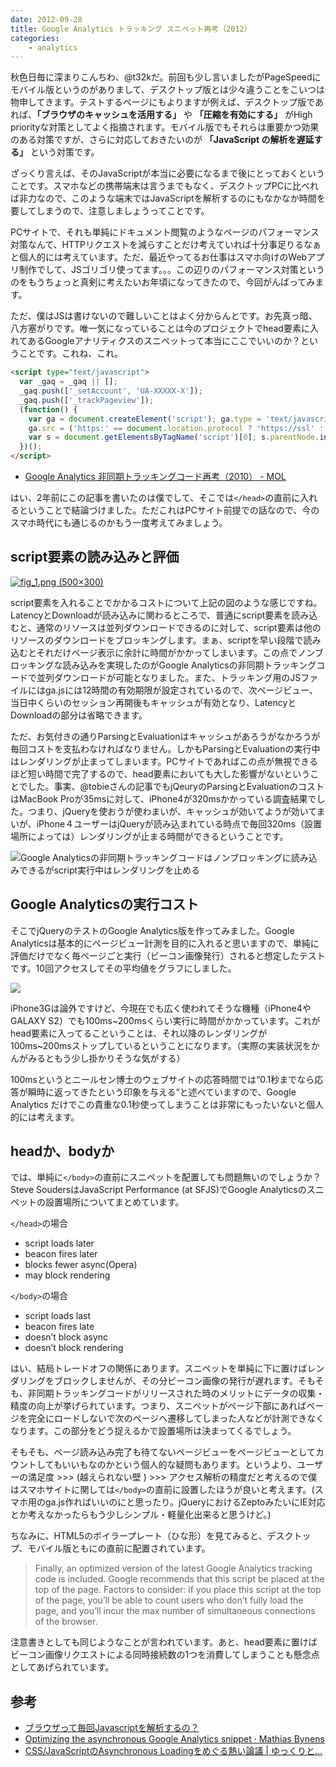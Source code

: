 ```yaml
---
date: 2012-09-28
title: Google Analytics トラッキング スニペット再考（2012）
categories:
    - analytics
---
```



秋色日毎に深まりこんちわ、@t32kだ。前回も少し言いましたがPageSpeedにモバイル版というのがありまして、デスクトップ版とは少々違うことをこいつは物申してきます。テストするページにもよりますが例えば、デスクトップ版であれば、__「ブラウザのキャッシュを活用する」__ や __「圧縮を有効にする」__ がHigh priorityな対策としてよく指摘されます。モバイル版でもそれらは重要かつ効果のある対策ですが、さらに対応しておきたいのが __「JavaScript の解析を遅延する」__ という対策です。

ざっくり言えば、そのJavaScriptが本当に必要になるまで後にとっておくということです。スマホなどの携帯端末は言うまでもなく、デスクトップPCに比べれば非力なので、このような端末ではJavaScriptを解析するのにもなかなか時間を要してしまうので、注意しましょうってことです。

PCサイトで、それも単純にドキュメント閲覧のようなページのパフォーマンス対策なんて、HTTPリクエストを減らすことだけ考えていれば十分事足りるなぁと個人的には考えています。ただ、最近やってるお仕事はスマホ向けのWebアプリ制作でして、JSゴリゴリ使ってます。。。この辺りのパフォーマンス対策というのをもうちょっと真剣に考えたいお年頃になってきたので、今回がんばってみます。

ただ、僕はJSは書けないので難しいことはよく分からんとです。お先真っ暗、八方塞がりです。唯一気になっていることは今のプロジェクトでhead要素に入れてあるGoogleアナリティクスのスニペットって本当にここでいいのか？ということです。これね、これ。

```html
<script type="text/javascript">
  var _gaq = _gaq || [];
  _gaq.push(['_setAccount', 'UA-XXXXX-X']);
  _gaq.push(['_trackPageview']);
  (function() {
    var ga = document.createElement('script'); ga.type = 'text/javascript'; ga.async = true;
    ga.src = ('https:' == document.location.protocol ? 'https://ssl' : 'http://www') + '.google-analytics.com/ga.js';
    var s = document.getElementsByTagName('script')[0]; s.parentNode.insertBefore(ga, s);
  })();
</script>
```

+ [Google Analytics 非同期トラッキングコード再考（2010） - MOL](https://t32k.me/mol/log/asynchronous-tracking/)

はい、2年前にこの記事を書いたのは僕でして、そこでは`</head>`の直前に入れるということで結論づけました。ただこれはPCサイト前提での話なので、今のスマホ時代にも通じるのかもう一度考えてみましょう。

## script要素の読み込みと評価

[![fig_1.png (500×300)](/static/blog/2012/09/fig_1.png)](http://calendar.perfplanet.com/2011/lazy-evaluation-of-commonjs-modules/)

script要素を入れることでかかるコストについて上記の図のような感じですね。LatencyとDownloadが読み込みに関わるところで、普通にscript要素を読み込むと、通常のリソースは並列ダウンロードできるのに対して、script要素は他のリソースのダウンロードをブロッキングします。まぁ、scriptを早い段階で読み込むとそれだけページ表示に余計に時間がかかってしまいます。この点でノンブロッキングな読み込みを実現したのがGoogle Analyticsの非同期トラッキングコードで並列ダウンロードが可能となりました。また、トラッキング用のJSファイルにはga.jsには12時間の有効期限が設定されているので、次ページビュー、当日中くらいのセッション再開後もキャッシュが有効となり、LatencyとDownloadの部分は省略できます。

ただ、お気付きの通りParsingとEvaluationはキャッシュがあろうがなかろうが毎回コストを支払わなければなりません。しかもParsingとEvaluationの実行中はレンダリングが止まってしまいます。PCサイトであればこの点が無視できるほど短い時間で完了するので、head要素においても大した影響がないということでした。事実、@tobieさんの記事でもjQeuryのParsingとEvaluationのコストはMacBook Proが35msに対して、iPhone4が320msかかっている調査結果でした。つまり、jQueryを使おうが使わまいが、キャッシュが効いてようが効いてまいが、iPhone４ユーザーはjQueryが読み込まれている時点で毎回320ms（設置場所によっては）レンダリングが止まる時間ができるということです。

![ Google Analyticsの非同期トラッキングコードはノンブロッキングに読み込みできるがscript実行中はレンダリングを止める](/static/blog/2012/09/load_scripts_async.png)

## Google Analyticsの実行コスト

そこでjQueryのテストのGoogle Analytics版を作ってみました。Google Analyticsは基本的にページビュー計測を目的に入れると思いますので、単純に評価だけでなく毎ページごと実行（ビーコン画像発行）されると想定したテストです。10回アクセスしてその平均値をグラフにしました。

![](/static/blog/2012/09/fig2.png)

iPhone3Gは論外ですけど、今現在でも広く使われてそうな機種（iPhone4やGALAXY S2）でも100ms~200msくらい実行に時間がかかっています。これがhead要素に入ってるこということは、それ以降のレンダリングが100ms~200msストップしているということになります。（実際の実装状況をかんがみるともう少し掛かりそうな気がする）

100msというとニールセン博士のウェブサイトの応答時間では“0.1秒までなら応答が瞬時に返ってきたという印象を与える“と述べていますので、Google Analytics だけでこの貴重な0.1秒使ってしまうことは非常にもったいないと個人的には考えます。

## headか、bodyか

では、単純に`</body>`の直前にスニペットを配置しても問題無いのでしょうか？Steve SoudersはJavaScript Performance (at SFJS)でGoogle Analyticsのスニペットの設置場所についてまとめています。

`</head>`の場合

+ script loads later
+ beacon fires later
+ blocks fewer async(Opera)
+ may block rendering

`</body>`の場合

+ script loads last
+ beacon fires late
+ doesn’t block async
+ doesn’t block rendering

はい、結局トレードオフの関係にあります。スニペットを単純に下に置けばレンダリングをブロックしませんが、その分ビーコン画像の発行が遅れます。そもそも、非同期トラッキングコードがリリースされた時のメリットにデータの収集・精度の向上が挙げられています。つまり、スニペットがページ下部にあればページを完全にロードしないで次のページへ遷移してしまった人などが計測できなくなります。この部分をどう捉えるかで設置場所は決まってくるでしょう。

そもそも、ページ読み込み完了も待てないページビューをページビューとしてカウントしてもいいもなのかという個人的な疑問もあります。というより、ユーザーの満足度 >>> (越えられない壁 )  >>> アクセス解析の精度だと考えるので僕はスマホサイトに関しては`</body>`の直前に設置したほうが良いと考えます。(スマホ用のga.js作ればいいのにと思ったり。jQueryにおけるZeptoみたいにIE対応とか考えなかったらもう少しシンプル・軽量化出来ると思うけど。)

ちなみに、HTML5のボイラープレート（ひな形）を見てみると、デスクトップ、モバイル版ともに</body>の直前に配置されています。

> Finally, an optimized version of the latest Google Analytics tracking code is included. Google recommends that this script be placed at the top of the page. Factors to consider: if you place this script at the top of the page, you’ll be able to count users who don’t fully load the page, and you’ll incur the max number of simultaneous connections of the browser.

注意書きとしても同じようなことが言われています。あと、head要素に置けばビーコン画像リクエストによる同時接続数の1つを消費してしまうことも懸念点としてあげられています。

## 参考

+ [ブラウザって毎回Javascriptを解析するの？](http://readhn-jp.blogspot.jp/2012/02/javascript.html)
+ [Optimizing the asynchronous Google Analytics snippet · Mathias Bynens](https://mathiasbynens.be/notes/async-analytics-snippet)
+ [CSS/JavaScriptのAsynchronous Loadingをめぐる熱い論議 | ゆっくりと…](http://tokkono.cute.coocan.jp/blog/slow/index.php/web-technology/non-blocking-asynchronous-loading-of-css-javascript/)




